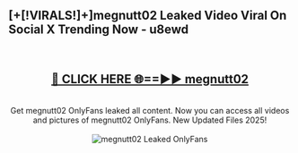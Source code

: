 <h2>[+[!VIRALS!]+]megnutt02 Leaked Video Viral On Social X Trending Now - u8ewd</h2>
<br>
<div align="center">
<h2><a href="https://libra.edu.pl?megnutt02" rel="nofollow">🔴 CLICK HERE 🌐==►► megnutt02</a></h2>
<br>
Get megnutt02 OnlyFans leaked all content. Now you can access all videos and pictures of megnutt02 OnlyFans. New Updated Files 2025!
<br>
<br>
<a href="https://libra.edu.pl?megnutt02" rel="nofollow" data-target="animated-image.originalLink"><img src="https://i.ibb.co.com/WyWwxjT/player-gif2.gif" alt="megnutt02 Leaked OnlyFans" style="max-width: 100%; display: inline-block;" data-target="animated-image.originalImage"></a>
</div>
<br>